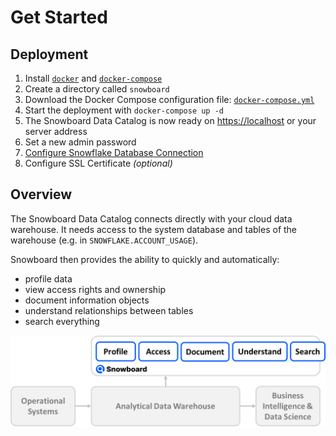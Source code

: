 Get Started
===========

## Deployment

1. Install [`docker`](https://docs.docker.com/engine/install/) and [`docker-compose`](https://docs.docker.com/compose/install/)
2. Create a directory called `snowboard`
3. Download the Docker Compose configuration file: [`docker-compose.yml`](https://raw.githubusercontent.com/zurferr/snowboard_software/main/docs/docker-compose.yml "Download file")
4. Start the deployment with `docker-compose up -d`
5. The Snowboard Data Catalog is now ready on [https://localhost](https://localhost) or your server address
6. Set a new admin password
7. [Configure Snowflake Database Connection](snowflake_connection.md)
8. Configure SSL Certificate _(optional)_


## Overview

The Snowboard Data Catalog connects directly with your cloud data warehouse.
It needs access to the system database and tables of the warehouse (e.g. in `SNOWFLAKE.ACCOUNT_USAGE`).

Snowboard then provides the ability to quickly and automatically: 
- profile data
- view access rights and ownership
- document information objects 
- understand relationships between tables
- search everything

![System Architecture](_static/overview.png)